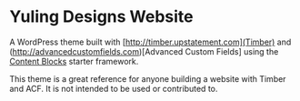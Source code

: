 
# Yuling Designs Website

A WordPress theme built with [http://timber.upstatement.com](Timber) and (http://advancedcustomfields.com)[Advanced Custom Fields] using the [Content Blocks](http://github.com/laras126/content-blocks) starter framework.

This theme is a great reference for anyone building a website with Timber and ACF. It is not intended to be used or contributed to.